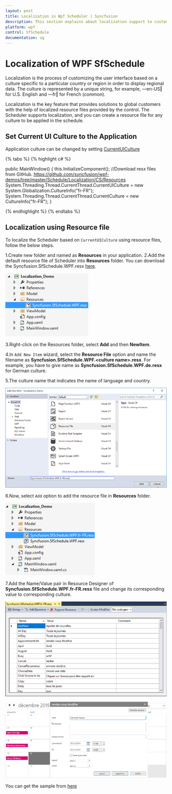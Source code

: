 ```yaml
---
layout: post
title: Localization in Wpf Scheduler | Syncfusion
description: This section explains about localization support to customize the default strings in Syncfusion WPF Scheduler control.
platform: wpf
control: SfSchedule
documentation: ug
---
```


# Localization of WPF SfSchedule

Localization is the process of customizing the user interface based on a culture specific to a particular country or region in order to display regional data. The culture is represented by a unique string, for example, ―en-US‖ for U.S. English and ―fr‖ for French (common).

Localization is the key feature that provides solutions to global customers with the help of localized resource files provided by the control. The Scheduler supports localization, and you can create a resource file for any culture to be applied in the schedule.

## Set Current UI Culture to the Application
Application culture can be changed by setting [CurrentUICulture](https://msdn.microsoft.com/en-us/library/system.globalization.cultureinfo.currentuiculture.aspx)

{% tabs %}
{% highlight c# %}

public MainWindow()
{
    this.InitializeComponent();
    //Download resx files from GitHub. https://github.com/syncfusion/wpf-demos/tree/master/Schedule/Localization/CS/Resources
    System.Threading.Thread.CurrentThread.CurrentUICulture = new System.Globalization.CultureInfo("fr-FR");
    System.Threading.Thread.CurrentThread.CurrentCulture = new CultureInfo("fr-FR");
}

{% endhighlight  %}
{% endtabs %}

## Localization using Resource file

To localize the Scheduler based on `CurrentUICulture` using resource files, follow the below steps. 

1.Create new folder and named as **Resources** in your application. 
2.Add the default resource file of Scheduler into **Resources** folder. You can download the Syncfusion.SfSchedule.WPF.resx [here](https://github.com/syncfusion/wpf-demos/blob/master/Schedule/Localization/CS/Resources/Syncfusion.SfSchedule.WPF.resx).

![Addition of default resource file of WPF Scheduler into Resources folder](Localization_images/Localization_img1.png)

3.Right-click on the Resources folder, select **Add** and then **NewItem**.

4.In `Add New Item` wizard, select the **Resource File** option and name the filename as **Syncfusion.SfSchedule.WPF.&lt;culture name&gt;.resx**. For example, you have to give name as **Syncfusion.SfSchedule.WPF.de.resx** for German culture.
 
5.The culture name that indicates the name of language and country. 

![Shows the name of resource file to be added for WPF Scheduler](Localization_images/Localization_img2.png)

6.Now, select `Add` option to add the resource file in **Resources** folder.

![Shows the added resource file for French language in WPF Scheduler](Localization_images/Localization_img3.png)

7.Add the Name/Value pair in Resource Designer of **Syncfusion.SfSchedule.WPF.fr-FR.resx** file and change its corresponding value to corresponding culture. 

![Shows the added resource file name / value pair in the resource designer in WPF Scheduler](Localization_images/Localized-strings.png)

![Shows the localized in French for WPF Scheduler](Localization_images/Localization.png)

You can get the sample from [here](https://github.com/syncfusion/wpf-demos/tree/master/Schedule/Localization/CS)
